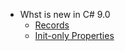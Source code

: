* Whst is new in C# 9.0
  * [Records](records.md)
  * [Init-only Properties](init-only-properties.md)

